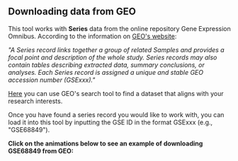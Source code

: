 ## Downloading data from GEO

This tool works with **Series** data from the online repository Gene Expression Omnibus. According to the information on [GEO's website](https://www.ncbi.nlm.nih.gov/geo/info/overview.html):

*"A Series record links together a group of related Samples and provides a focal point and description of the whole study. Series records may also contain tables describing extracted data, summary conclusions, or analyses. Each Series record is assigned a unique and stable GEO accession number (GSExxx)."*

[Here](https://www.ncbi.nlm.nih.gov/gds/) you can use GEO's search tool to find a dataset that aligns with your research interests.

Once you have found a series record you would like to work with, you can load it into this tool by inputting the GSE ID in the format GSExxx (e.g., "GSE68849").
    
**Click on the animations below to see an example of downloading GSE68849 from GEO:**
